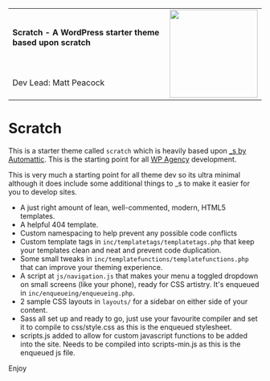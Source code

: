 <table width="100%">
	<tr>
		<td align="left" width="75%">
			<strong>Scratch - A WordPress starter theme based upon scratch</strong>
		</td>
		<td rowspan="2" width="25%">
			<img src="https://wp-agency.co.uk/wp-content/uploads/2013/09/wpgreen1.png" width="175" />
		</td>
	</tr>
	<tr>
		<td>
			Dev Lead: Matt Peacock
		</td>
	</tr>
</table>

# Scratch #

This is a starter theme called `scratch` which is heavily based upon [_s by Automattic](https://github.com/Automattic/_s/). This is the starting point for all [WP Agency](https://wp-agency.co.uk/) development.

This is very much a starting point for all theme dev so its ultra minimal although it does include some additional things to _s to make it easier for you to develop sites.

* A just right amount of lean, well-commented, modern, HTML5 templates.
* A helpful 404 template.
* Custom namespacing to help prevent any possible code conflicts
* Custom template tags in `inc/templatetags/templatetags.php` that keep your templates clean and neat and prevent code duplication.
* Some small tweaks in `inc/templatefunctions/templatefunctions.php` that can improve your theming experience.
* A script at `js/navigation.js` that makes your menu a toggled dropdown on small screens (like your phone), ready for CSS artistry. It's enqueued in `inc/enqueueing/enqueueing.php`.
* 2 sample CSS layouts in `layouts/` for a sidebar on either side of your content.
* Sass all set up and ready to go, just use your favourite compiler and set it to compile to css/style.css as this is the enqueued stylesheet.
* scripts.js added to allow for custom javascript functions to be added into the site. Needs to be compiled into scripts-min.js as this is the enqueued js file.

Enjoy
